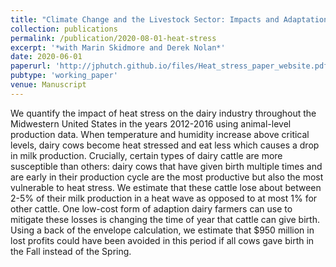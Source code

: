 ```yaml
---
title: "Climate Change and the Livestock Sector: Impacts and Adaptation in the US Dairy Sector"
collection: publications
permalink: /publication/2020-08-01-heat-stress
excerpt: '*with Marin Skidmore and Derek Nolan*'
date: 2020-06-01
paperurl: 'http://jphutch.github.io/files/Heat_stress_paper_website.pdf'
pubtype: 'working_paper'
venue: Manuscript
---
```


We quantify the impact of heat stress on the dairy industry throughout the Midwestern United
States in the years 2012-2016 using animal-level production data. When temperature and humidity
increase above critical levels, dairy cows become heat stressed and eat less which causes a drop in
milk production. Crucially, certain types of dairy cattle are more susceptible than others: dairy cows
that have given birth multiple times and are early in their production cycle are the most productive
but also the most vulnerable to heat stress. We estimate that these cattle lose about between 2-5%
of their milk production in a heat wave as opposed to at most 1% for other cattle. One low-cost form
of adaption dairy farmers can use to mitigate these losses is changing the time of year that cattle
can give birth. Using a back of the envelope calculation, we estimate that $950 million in lost profits
could have been avoided in this period if all cows gave birth in the Fall instead of the Spring.
